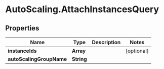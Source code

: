 # AutoScaling.AttachInstancesQuery

## Properties

Name | Type | Description | Notes
------------ | ------------- | ------------- | -------------
**instanceIds** | **Array** |  | [optional] 
**autoScalingGroupName** | **String** |  | 


